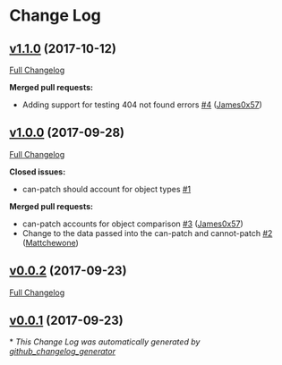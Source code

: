 # Change Log

## [v1.1.0](https://github.com/feathers-plus/feathers-mocha-utils/tree/v1.1.0) (2017-10-12)
[Full Changelog](https://github.com/feathers-plus/feathers-mocha-utils/compare/v1.0.0...v1.1.0)

**Merged pull requests:**

- Adding support for testing 404 not found errors [\#4](https://github.com/feathers-plus/feathers-mocha-utils/pull/4) ([James0x57](https://github.com/James0x57))

## [v1.0.0](https://github.com/feathers-plus/feathers-mocha-utils/tree/v1.0.0) (2017-09-28)
[Full Changelog](https://github.com/feathers-plus/feathers-mocha-utils/compare/v0.0.2...v1.0.0)

**Closed issues:**

- can-patch should account for object types [\#1](https://github.com/feathers-plus/feathers-mocha-utils/issues/1)

**Merged pull requests:**

- can-patch accounts for object comparison [\#3](https://github.com/feathers-plus/feathers-mocha-utils/pull/3) ([James0x57](https://github.com/James0x57))
- Change to the data passed into the can-patch and cannot-patch [\#2](https://github.com/feathers-plus/feathers-mocha-utils/pull/2) ([Mattchewone](https://github.com/Mattchewone))

## [v0.0.2](https://github.com/feathers-plus/feathers-mocha-utils/tree/v0.0.2) (2017-09-23)
[Full Changelog](https://github.com/feathers-plus/feathers-mocha-utils/compare/v0.0.1...v0.0.2)

## [v0.0.1](https://github.com/feathers-plus/feathers-mocha-utils/tree/v0.0.1) (2017-09-23)


\* *This Change Log was automatically generated by [github_changelog_generator](https://github.com/skywinder/Github-Changelog-Generator)*